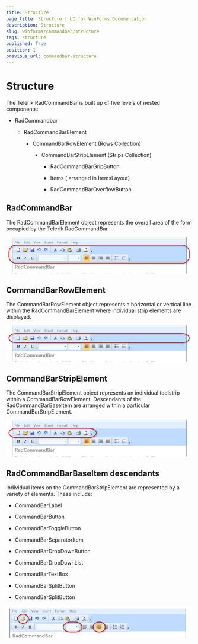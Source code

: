 ```yaml
---
title: Structure
page_title: Structure | UI for WinForms Documentation
description: Structure
slug: winforms/commandbar/structure
tags: structure
published: True
position: 1
previous_url: commandbar-structure
---
```


# Structure



The Telerik RadCommandBar is built up of five levels of nested components:
      

* RadCommandbar

	* RadCommandBarElement

		* CommandBarRowElement (Rows Collection)

			* CommandBarStripElement (Strips Collection)

				* RadCommandBarGripButton

				* Items ( arranged in ItemsLayout)

				* RadCommandBarOverflowButton

## RadCommandBar

The RadCommandBarElement object represents the overall area of the form occupied by the Telerik RadCommandBar.

![commandbar-structure 001](images/commandbar-structure001.png)

## CommandBarRowElement

The CommandBarRowElement object represents a horizontal or vertical line within the RadCommandBarElement where individual strip elements are displayed.

![commandbar-structure 002](images/commandbar-structure002.png)

## CommandBarStripElement

The CommandBarStripElement object represents an individual toolstrip within a CommandBarRowElement. Descendants of the RadCommandBarBaseItem are arranged within a particular CommandBarStripElement.

![commandbar-structure 003](images/commandbar-structure003.png)

## RadCommandBarBaseItem descendants

Individual items on the CommandBarStripElement are represented by a variety of elements. These include:

* CommandBarLabel

* CommandBarButton

* CommandBarToggleButton

* CommandBarSeparatorItem

* CommandBarDropDownButton

* CommandBarDropDownList

* CommandBarTextBox

* CommandBarSplitButton

* CommandBarSplitButton

![commandbar-structure 004](images/commandbar-structure004.png)
